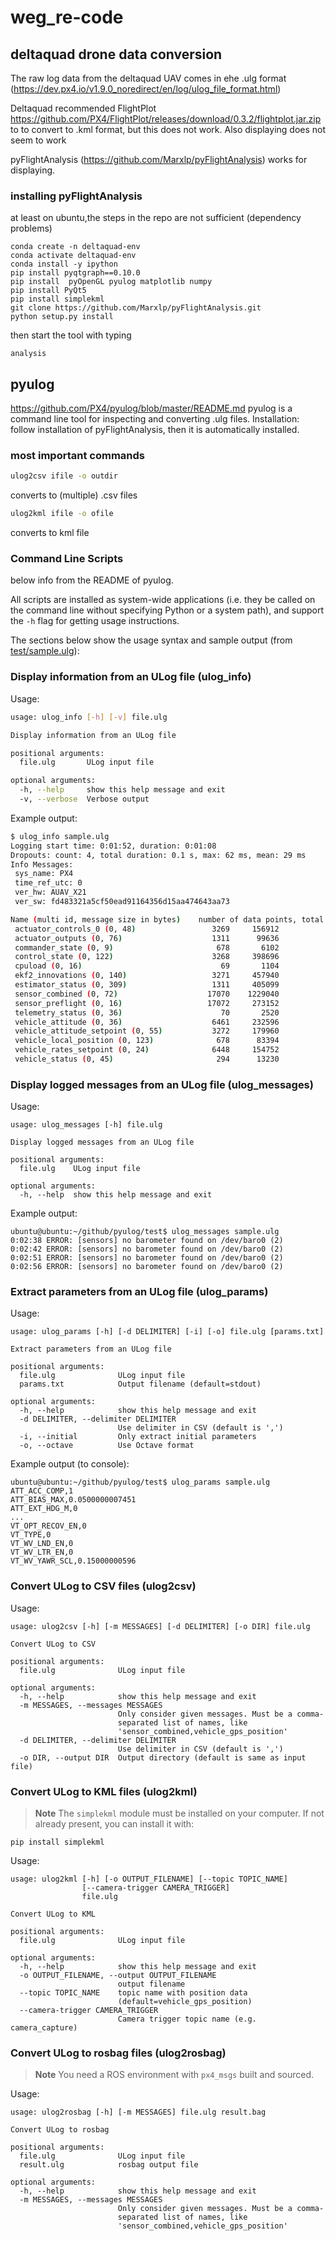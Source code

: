 # weg_re-code

## deltaquad drone data conversion

The raw log data from the deltaquad UAV comes in ehe .ulg format (https://dev.px4.io/v1.9.0_noredirect/en/log/ulog_file_format.html)

Deltaquad recommended FlightPlot https://github.com/PX4/FlightPlot/releases/download/0.3.2/flightplot.jar.zip to
to convert to .kml format, but this does not work. Also displaying does not seem to work


pyFlightAnalysis (https://github.com/Marxlp/pyFlightAnalysis) works for displaying.
### installing pyFlightAnalysis
at least on ubuntu,the steps in the repo are not sufficient (dependency problems)
```
conda create -n deltaquad-env
conda activate deltaquad-env
conda install -y ipython
pip install pyqtgraph==0.10.0
pip install  pyOpenGL pyulog matplotlib numpy
pip install PyQt5
pip install simplekml
git clone https://github.com/Marxlp/pyFlightAnalysis.git
python setup.py install
```
then start the tool with typing
```commandline
analysis
```



## pyulog
https://github.com/PX4/pyulog/blob/master/README.md
pyulog is a command line tool for inspecting and converting .ulg files.
Installation: follow installation of pyFlightAnalysis, then it is automatically installed.


### most important commands
```bash
ulog2csv ifile -o outdir
```
converts to (multiple) .csv files

```bash
ulog2kml ifile -o ofile
```
converts to kml file

### Command Line Scripts
below info from the README of pyulog.

All scripts are installed as system-wide applications (i.e. they be called on the command line without specifying Python or a system path), and support the `-h` flag for getting usage instructions.

The sections below show the usage syntax and sample output (from [test/sample.ulg](test/sample.ulg)): 

###  Display information from an ULog file (ulog_info)

Usage:
```bash
usage: ulog_info [-h] [-v] file.ulg

Display information from an ULog file

positional arguments:
  file.ulg       ULog input file

optional arguments:
  -h, --help     show this help message and exit
  -v, --verbose  Verbose output
```

Example output:
```bash
$ ulog_info sample.ulg
Logging start time: 0:01:52, duration: 0:01:08
Dropouts: count: 4, total duration: 0.1 s, max: 62 ms, mean: 29 ms
Info Messages:
 sys_name: PX4
 time_ref_utc: 0
 ver_hw: AUAV_X21
 ver_sw: fd483321a5cf50ead91164356d15aa474643aa73

Name (multi id, message size in bytes)    number of data points, total bytes
 actuator_controls_0 (0, 48)                 3269     156912
 actuator_outputs (0, 76)                    1311      99636
 commander_state (0, 9)                       678       6102
 control_state (0, 122)                      3268     398696
 cpuload (0, 16)                               69       1104
 ekf2_innovations (0, 140)                   3271     457940
 estimator_status (0, 309)                   1311     405099
 sensor_combined (0, 72)                    17070    1229040
 sensor_preflight (0, 16)                   17072     273152
 telemetry_status (0, 36)                      70       2520
 vehicle_attitude (0, 36)                    6461     232596
 vehicle_attitude_setpoint (0, 55)           3272     179960
 vehicle_local_position (0, 123)              678      83394
 vehicle_rates_setpoint (0, 24)              6448     154752
 vehicle_status (0, 45)                       294      13230
```

### Display logged messages from an ULog file (ulog_messages)

Usage:
```
usage: ulog_messages [-h] file.ulg

Display logged messages from an ULog file

positional arguments:
  file.ulg    ULog input file

optional arguments:
  -h, --help  show this help message and exit
```

Example output:
```
ubuntu@ubuntu:~/github/pyulog/test$ ulog_messages sample.ulg
0:02:38 ERROR: [sensors] no barometer found on /dev/baro0 (2)
0:02:42 ERROR: [sensors] no barometer found on /dev/baro0 (2)
0:02:51 ERROR: [sensors] no barometer found on /dev/baro0 (2)
0:02:56 ERROR: [sensors] no barometer found on /dev/baro0 (2)
```

### Extract parameters from an ULog file (ulog_params)

Usage:
```
usage: ulog_params [-h] [-d DELIMITER] [-i] [-o] file.ulg [params.txt]

Extract parameters from an ULog file

positional arguments:
  file.ulg              ULog input file
  params.txt            Output filename (default=stdout)

optional arguments:
  -h, --help            show this help message and exit
  -d DELIMITER, --delimiter DELIMITER
                        Use delimiter in CSV (default is ',')
  -i, --initial         Only extract initial parameters
  -o, --octave          Use Octave format
```

Example output (to console):
```
ubuntu@ubuntu:~/github/pyulog/test$ ulog_params sample.ulg
ATT_ACC_COMP,1
ATT_BIAS_MAX,0.0500000007451
ATT_EXT_HDG_M,0
...
VT_OPT_RECOV_EN,0
VT_TYPE,0
VT_WV_LND_EN,0
VT_WV_LTR_EN,0
VT_WV_YAWR_SCL,0.15000000596
```

### Convert ULog to CSV files (ulog2csv)

Usage:
```
usage: ulog2csv [-h] [-m MESSAGES] [-d DELIMITER] [-o DIR] file.ulg

Convert ULog to CSV

positional arguments:
  file.ulg              ULog input file

optional arguments:
  -h, --help            show this help message and exit
  -m MESSAGES, --messages MESSAGES
                        Only consider given messages. Must be a comma-
                        separated list of names, like
                        'sensor_combined,vehicle_gps_position'
  -d DELIMITER, --delimiter DELIMITER
                        Use delimiter in CSV (default is ',')
  -o DIR, --output DIR  Output directory (default is same as input file)
```


### Convert ULog to KML files (ulog2kml)

> **Note** The `simplekml` module must be installed on your computer. If not already present, you can install it with:
  ```
  pip install simplekml
  ```

Usage:
```
usage: ulog2kml [-h] [-o OUTPUT_FILENAME] [--topic TOPIC_NAME]
                [--camera-trigger CAMERA_TRIGGER]
                file.ulg

Convert ULog to KML

positional arguments:
  file.ulg              ULog input file

optional arguments:
  -h, --help            show this help message and exit
  -o OUTPUT_FILENAME, --output OUTPUT_FILENAME
                        output filename
  --topic TOPIC_NAME    topic name with position data
                        (default=vehicle_gps_position)
  --camera-trigger CAMERA_TRIGGER
                        Camera trigger topic name (e.g. camera_capture)
```

### Convert ULog to rosbag files (ulog2rosbag)

> **Note** You need a ROS environment with `px4_msgs` built and sourced.

Usage:
```
usage: ulog2rosbag [-h] [-m MESSAGES] file.ulg result.bag

Convert ULog to rosbag

positional arguments:
  file.ulg              ULog input file
  result.ulg            rosbag output file

optional arguments:
  -h, --help            show this help message and exit
  -m MESSAGES, --messages MESSAGES
                        Only consider given messages. Must be a comma-
                        separated list of names, like
                        'sensor_combined,vehicle_gps_position'
```





